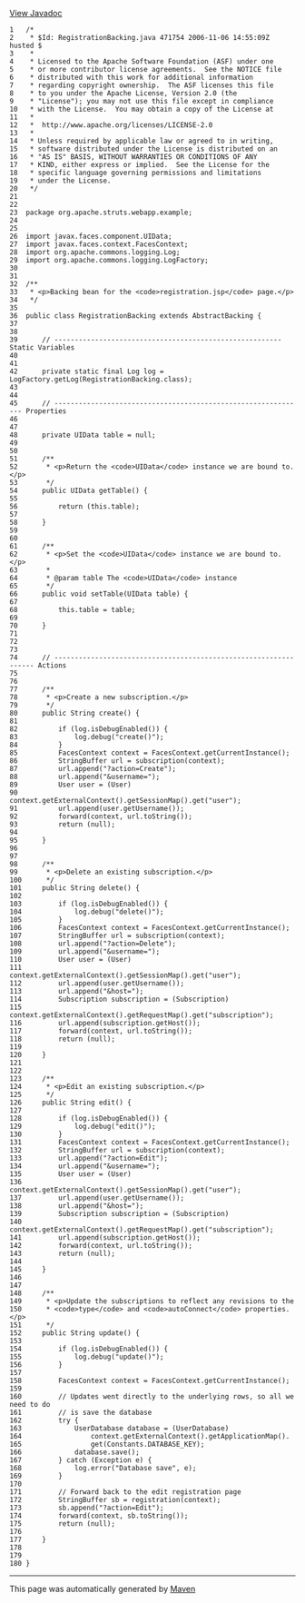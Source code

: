 [View Javadoc](../../../../../../apidocs/org/apache/struts/webapp/example/RegistrationBacking.html.md)


    1   /*
    2    * $Id: RegistrationBacking.java 471754 2006-11-06 14:55:09Z husted $
    3    *
    4    * Licensed to the Apache Software Foundation (ASF) under one
    5    * or more contributor license agreements.  See the NOTICE file
    6    * distributed with this work for additional information
    7    * regarding copyright ownership.  The ASF licenses this file
    8    * to you under the Apache License, Version 2.0 (the
    9    * "License"); you may not use this file except in compliance
    10   * with the License.  You may obtain a copy of the License at
    11   *
    12   *  http://www.apache.org/licenses/LICENSE-2.0
    13   *
    14   * Unless required by applicable law or agreed to in writing,
    15   * software distributed under the License is distributed on an
    16   * "AS IS" BASIS, WITHOUT WARRANTIES OR CONDITIONS OF ANY
    17   * KIND, either express or implied.  See the License for the
    18   * specific language governing permissions and limitations
    19   * under the License.
    20   */
    21  
    22  
    23  package org.apache.struts.webapp.example;
    24  
    25  
    26  import javax.faces.component.UIData;
    27  import javax.faces.context.FacesContext;
    28  import org.apache.commons.logging.Log;
    29  import org.apache.commons.logging.LogFactory;
    30  
    31  
    32  /**
    33   * <p>Backing bean for the <code>registration.jsp</code> page.</p>
    34   */
    35  
    36  public class RegistrationBacking extends AbstractBacking {
    37  
    38  
    39      // -------------------------------------------------------- Static Variables
    40  
    41  
    42      private static final Log log = LogFactory.getLog(RegistrationBacking.class);
    43  
    44  
    45      // -------------------------------------------------------------- Properties
    46  
    47  
    48      private UIData table = null;
    49  
    50  
    51      /**
    52       * <p>Return the <code>UIData</code> instance we are bound to.</p>
    53       */
    54      public UIData getTable() {
    55  
    56          return (this.table);
    57  
    58      }
    59  
    60  
    61      /**
    62       * <p>Set the <code>UIData</code> instance we are bound to.</p>
    63       *
    64       * @param table The <code>UIData</code> instance
    65       */
    66      public void setTable(UIData table) {
    67  
    68          this.table = table;
    69  
    70      }
    71  
    72  
    73  
    74      // ----------------------------------------------------------------- Actions
    75  
    76  
    77      /**
    78       * <p>Create a new subscription.</p>
    79       */
    80      public String create() {
    81  
    82          if (log.isDebugEnabled()) {
    83              log.debug("create()");
    84          }
    85          FacesContext context = FacesContext.getCurrentInstance();
    86          StringBuffer url = subscription(context);
    87          url.append("?action=Create");
    88          url.append("&username=");
    89          User user = (User)
    90              context.getExternalContext().getSessionMap().get("user");
    91          url.append(user.getUsername());
    92          forward(context, url.toString());
    93          return (null);
    94  
    95      }
    96  
    97  
    98      /**
    99       * <p>Delete an existing subscription.</p>
    100      */
    101     public String delete() {
    102 
    103         if (log.isDebugEnabled()) {
    104             log.debug("delete()");
    105         }
    106         FacesContext context = FacesContext.getCurrentInstance();
    107         StringBuffer url = subscription(context);
    108         url.append("?action=Delete");
    109         url.append("&username=");
    110         User user = (User)
    111             context.getExternalContext().getSessionMap().get("user");
    112         url.append(user.getUsername());
    113         url.append("&host=");
    114         Subscription subscription = (Subscription)
    115             context.getExternalContext().getRequestMap().get("subscription");
    116         url.append(subscription.getHost());
    117         forward(context, url.toString());
    118         return (null);
    119 
    120     }
    121 
    122 
    123     /**
    124      * <p>Edit an existing subscription.</p>
    125      */
    126     public String edit() {
    127 
    128         if (log.isDebugEnabled()) {
    129             log.debug("edit()");
    130         }
    131         FacesContext context = FacesContext.getCurrentInstance();
    132         StringBuffer url = subscription(context);
    133         url.append("?action=Edit");
    134         url.append("&username=");
    135         User user = (User)
    136             context.getExternalContext().getSessionMap().get("user");
    137         url.append(user.getUsername());
    138         url.append("&host=");
    139         Subscription subscription = (Subscription)
    140             context.getExternalContext().getRequestMap().get("subscription");
    141         url.append(subscription.getHost());
    142         forward(context, url.toString());
    143         return (null);
    144 
    145     }
    146 
    147 
    148     /**
    149      * <p>Update the subscriptions to reflect any revisions to the
    150      * <code>type</code> and <code>autoConnect</code> properties.</p>
    151      */
    152     public String update() {
    153 
    154         if (log.isDebugEnabled()) {
    155             log.debug("update()");
    156         }
    157 
    158         FacesContext context = FacesContext.getCurrentInstance();
    159 
    160         // Updates went directly to the underlying rows, so all we need to do
    161         // is save the database
    162         try {
    163             UserDatabase database = (UserDatabase)
    164                 context.getExternalContext().getApplicationMap().
    165                 get(Constants.DATABASE_KEY);
    166             database.save();
    167         } catch (Exception e) {
    168             log.error("Database save", e);
    169         }
    170 
    171         // Forward back to the edit registration page
    172         StringBuffer sb = registration(context);
    173         sb.append("?action=Edit");
    174         forward(context, sb.toString());
    175         return (null);
    176 
    177     }
    178 
    179 
    180 }

------------------------------------------------------------------------

This page was automatically generated by [Maven](http://maven.apache.org/)
